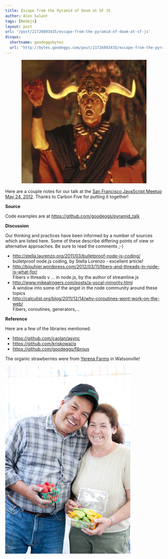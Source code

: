 ```yaml
---
title: Escape from the Pyramid of Doom at SF JS
author: Alon Salant
tags: [Nodejs]
layout: post
url: '/post/21726893435/escape-from-the-pyramid-of-doom-at-sf-js'
disqus:
  shortname: goodeggsbytes
  url: "http://bytes.goodeggs.com/post/21726893435/escape-from-the-pyramid-of-doom-at-sf-js"
---
```


<center><a href="http://www.imdb.com/media/rm473086720/tt0087469"><img class="framed" width="400px" src="/images/mola-ram.jpg"></a></center>
<p>
Here are a couple notes for our talk at the <a href="http://www.meetup.com/jsmeetup/events/60203352/">San Francisco JavaScript Meetup May 24, 2012</a>. Thanks to Carbon Five for putting it together!
</p><p>
<b>Source</b>
</p><p>
Code examples are at <a href="https://github.com/goodeggs/pyramid_talk">https://github.com/goodeggs/pyramid_talk</a>
</p><p>
<b>Discussion</b>
</p><p>
Our thinking and practices have been informed by a number of sources which are listed here. Some of these describe differing points of view or alternative approaches. Be sure to read the comments ;-)
</p><ul><li><a href="http://stella.laurenzo.org/2011/03/bulletproof-node-js-coding/">http://stella.laurenzo.org/2011/03/bulletproof-node-js-coding/</a><br>
bulletproof node.js coding, by Stella Lorenzo - excellent article!
</li><li><a href="http://bjouhier.wordpress.com/2012/03/11/fibers-and-threads-in-node-js-what-for/">http://bjouhier.wordpress.com/2012/03/11/fibers-and-threads-in-node-js-what-for/</a><br>
Fibers v threads v … in node.js, by the author of streamline.js
</li><li><a href="http://www.mikealrogers.com/posts/a-vocal-minority.html">http://www.mikealrogers.com/posts/a-vocal-minority.html</a><br>
A window into some of the angst in the node community around these topics
</li><li><a href="http://calculist.org/blog/2011/12/14/why-coroutines-wont-work-on-the-web/">http://calculist.org/blog/2011/12/14/why-coroutines-wont-work-on-the-web/</a><br>
Fibers, coroutines, generators,…
</li></ul><p>
<b>Reference</b>
</p><p>
Here are a few of the libraries mentioned.
</p><ul><li><a href="https://github.com/caolan/async">https://github.com/caolan/async</a>
</li><li><a href="https://github.com/kriskowal/q">https://github.com/kriskowal/q</a>
</li><li><a href="https://github.com/goodeggs/fibrous">https://github.com/goodeggs/fibrous</a>
</li></ul><p>
The organic strawberries were from <a href="http://cuesa.org/farm/yerena-farms">Yerena Farms</a> in Watsonville!
</p><p>
<a href="http://www.flickr.com/photos/missionmercado/5075663423/"><img class="framed" width="400px" src="/images/yerena.jpg"></a>
</p><p>